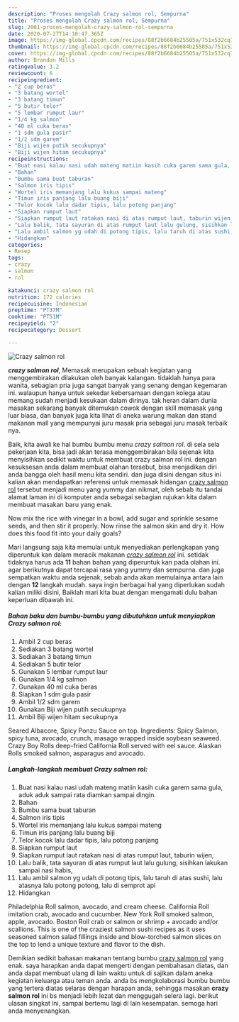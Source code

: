 ```yaml
---
description: "Proses mengolah Crazy salmon rol, Sempurna"
title: "Proses mengolah Crazy salmon rol, Sempurna"
slug: 2001-proses-mengolah-crazy-salmon-rol-sempurna
date: 2020-07-27T14:10:47.365Z
image: https://img-global.cpcdn.com/recipes/88f2b6684b25505a/751x532cq70/crazy-salmon-rol-foto-resep-utama.jpg
thumbnail: https://img-global.cpcdn.com/recipes/88f2b6684b25505a/751x532cq70/crazy-salmon-rol-foto-resep-utama.jpg
cover: https://img-global.cpcdn.com/recipes/88f2b6684b25505a/751x532cq70/crazy-salmon-rol-foto-resep-utama.jpg
author: Brandon Mills
ratingvalue: 3.2
reviewcount: 6
recipeingredient:
- "2 cup beras"
- "3 batang wortel"
- "3 batang timun"
- "5 butir telor"
- "5 lembar rumput laur"
- "1/4 kg salmon"
- "40 ml cuka beras"
- "1 sdm gula pasir"
- "1/2 sdm garem"
- "Biji wijen putih secukupnya"
- "Biji wijen hitam secukupnya"
recipeinstructions:
- "Buat nasi kalau nasi udah mateng matiin kasih cuka garem sama gula, aduk aduk sampai rata diamkan sampai dingin."
- "Bahan"
- "Bumbu sama buat taburan"
- "Salmon iris tipis"
- "Wortel iris memanjang lalu kukus sampai mateng"
- "Timun iris panjang lalu buang biji"
- "Telor kocok lalu dadar tipis, lalu potong panjang"
- "Siapkan rumput laut"
- "Siapkan rumput laut ratakan nasi di atas rumput laut, taburin wijen,"
- "Lalu balik, tata sayuran di atas rumput laut lalu gulung, sisihkan lakukan sampai nasi habis,"
- "Lalu ambil salmon yg udah di potong tipis, lalu taruh di atas sushi, lalu atasnya lalu potong potong, lalu di semprot api"
- "Hidangkan"
categories:
- Resep
tags:
- crazy
- salmon
- rol

katakunci: crazy salmon rol 
nutrition: 172 calories
recipecuisine: Indonesian
preptime: "PT37M"
cooktime: "PT51M"
recipeyield: "2"
recipecategory: Dessert

---
```



![Crazy salmon rol](https://img-global.cpcdn.com/recipes/88f2b6684b25505a/751x532cq70/crazy-salmon-rol-foto-resep-utama.jpg)

<b><i>crazy salmon rol</i></b>, Memasak merupakan sebuah kegiatan yang menggembirakan dilakukan oleh banyak kalangan. tidaklah hanya para wanita, sebagian pria juga sangat banyak yang senang dengan kegemaran ini. walaupun hanya untuk sekedar kebersamaan dengan kolega atau memang sudah menjadi kesukaan dalam dirinya. tak heran dalam dunia masakan sekarang banyak ditemukan cowok dengan skill memasak yang luar biasa, dan banyak juga kita lihat di aneka warung makan dan stand makanan mall yang mempunyai juru masak pria sebagai juru masak terbaik nya.

Baik, kita awali ke hal bumbu bumbu menu <i>crazy salmon rol</i>. di sela sela pekerjaan kita, bisa jadi akan terasa menggembirakan bila sejenak kita menyisihkan sedikit waktu untuk membuat crazy salmon rol ini. dengan kesuksesan anda dalam membuat olahan tersebut, bisa menjadikan diri anda bangga oleh hasil menu kita sendiri. dan juga disini dengan situs ini kalian akan mendapatkan referensi untuk memasak hidangan <u>crazy salmon rol</u> tersebut menjadi menu yang yummy dan nikmat, oleh sebab itu tandai alamat laman ini di komputer anda sebagai sebagian rujukan kita dalam membuat masakan baru yang enak.

Now mix the rice with vinegar in a bowl, add sugar and sprinkle sesame seeds, and then stir it properly. Now rinse the salmon skin and dry it. How does this food fit into your daily goals?


Mari langsung saja kita memulai untuk menyediakan perlengkapan yang diperuntuk kan dalam meracik makanan <u><i>crazy salmon rol</i></u> ini. setidak tidaknya harus ada <b>11</b> bahan bahan yang diperuntuk kan pada olahan ini. agar berikutnya dapat tercapai rasa yang yummy dan sempurna. dan juga sempatkan waktu anda sejenak, sebab anda akan memulainya antara lain dengan <b>12</b> langkah mudah. saya ingin berbagai hal yang diperlukan sudah kalian miliki disini, Baiklah mari kita buat dengan mengamati dulu bahan keperluan dibawah ini.

<!--inarticleads1-->

##### Bahan baku dan bumbu-bumbu yang dibutuhkan untuk menyiapkan Crazy salmon rol:

1. Ambil 2 cup beras
1. Sediakan 3 batang wortel
1. Sediakan 3 batang timun
1. Sediakan 5 butir telor
1. Gunakan 5 lembar rumput laur
1. Gunakan 1/4 kg salmon
1. Gunakan 40 ml cuka beras
1. Siapkan 1 sdm gula pasir
1. Ambil 1/2 sdm garem
1. Gunakan Biji wijen putih secukupnya
1. Ambil Biji wijen hitam secukupnya


Seared Albacore, Spicy Ponzu Sauce on top. Ingredients: Spicy Salmon, spicy tuna, avocado, crunch, masago wrapped inside soybean seaweed. Crazy Boy Rolls deep-fried California Roll served with eel sauce. Alaskan Rolls smoked salmon, asparagus and avocado. 

<!--inarticleads2-->

##### Langkah-langkah membuat Crazy salmon rol:

1. Buat nasi kalau nasi udah mateng matiin kasih cuka garem sama gula, aduk aduk sampai rata diamkan sampai dingin.
1. Bahan
1. Bumbu sama buat taburan
1. Salmon iris tipis
1. Wortel iris memanjang lalu kukus sampai mateng
1. Timun iris panjang lalu buang biji
1. Telor kocok lalu dadar tipis, lalu potong panjang
1. Siapkan rumput laut
1. Siapkan rumput laut ratakan nasi di atas rumput laut, taburin wijen,
1. Lalu balik, tata sayuran di atas rumput laut lalu gulung, sisihkan lakukan sampai nasi habis,
1. Lalu ambil salmon yg udah di potong tipis, lalu taruh di atas sushi, lalu atasnya lalu potong potong, lalu di semprot api
1. Hidangkan


Philadelphia Roll salmon, avocado, and cream cheese. California Roll imitation crab, avocado and cucumber. New York Roll smoked salmon, apple, avocado. Boston Roll crab or salmon or shrimp + avocado and/or scallions. This is one of the craziest salmon sushi recipes as it uses seasoned salmon salad fillings inside and blow-torched salmon slices on the top to lend a unique texture and flavor to the dish. 

Demikian sedikit bahasan makanan tentang bumbu <u>crazy salmon rol</u> yang enak. saya harapkan anda dapat mengerti dengan pembahasan diatas, dan anda dapat membuat ulang di lain waktu untuk di sajikan dalam aneka kegiatan keluarga atau teman anda. anda bs mengkolaborasi bumbu bumbu yang tertera diatas selaras dengan harapan anda, sehingga masakan <b>crazy salmon rol</b> ini bs menjadi lebih lezat dan menggugah selera lagi. berikut ulasan singkat ini, sampai bertemu lagi di lain kesempatan. semoga hari anda menyenangkan.
